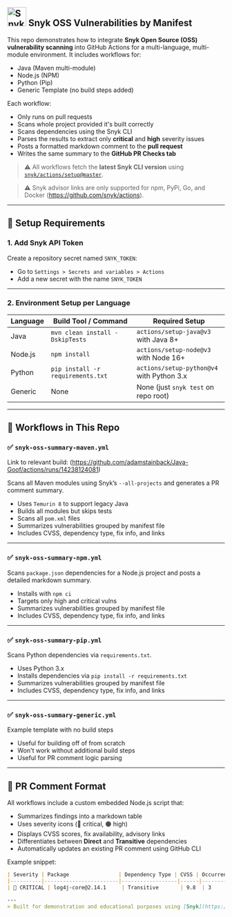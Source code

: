 ## <img src="https://cdn.brandfetch.io/id8lDQ6AMj/idG0kOimA5.svg?c=1dxbfHSJFAPEGdCLU4o5B" alt="Snyk" height="44" /> Snyk OSS Vulnerabilities by Manifest

This repo demonstrates how to integrate **Snyk Open Source (OSS) vulnerability scanning** into GitHub Actions for a multi-language, multi-module environment. It includes workflows for:

- Java (Maven multi-module)
- Node.js (NPM)
- Python (Pip)
- Generic Template (no build steps added)

Each workflow:
- Only runs on pull requests
- Scans whole project provided it's built correctly
- Scans dependencies using the Snyk CLI
- Parses the results to extract only **critical** and **high** severity issues
- Posts a formatted markdown comment to the **pull request**
- Writes the same summary to the **GitHub PR Checks tab**

> ⚠️ All workflows fetch the **latest Snyk CLI version** using [`snyk/actions/setup@master`](https://github.com/snyk/actions).

> ⚠️ Snyk advisor links are only supported for npm, PyPi, Go, and Docker (https://github.com/snyk/actions).

---

## 🔧 Setup Requirements

### 1. Add Snyk API Token
Create a repository secret named `SNYK_TOKEN`:
- Go to `Settings > Secrets and variables > Actions`
- Add a new secret with the name `SNYK_TOKEN`

---

### 2. Environment Setup per Language

| Language | Build Tool / Command                    | Required Setup                        |
|----------|------------------------------------------|----------------------------------------|
| Java     | `mvn clean install -DskipTests`          | `actions/setup-java@v3` with Java 8+  |
| Node.js  | `npm install`                            | `actions/setup-node@v3` with Node 16+ |
| Python   | `pip install -r requirements.txt`        | `actions/setup-python@v4` with Python 3.x |
| Generic  | None                                     | None (just `snyk test` on repo root)  |

---

## 📂 Workflows in This Repo

### ✅ `snyk-oss-summary-maven.yml`
Link to relevant build: (https://github.com/adamstainback/Java-Goof/actions/runs/14238124081)

Scans all Maven modules using Snyk’s `--all-projects` and generates a PR comment summary.

- Uses `Temurin 8` to support legacy Java
- Builds all modules but skips tests
- Scans all `pom.xml` files
- Summarizes vulnerabilities grouped by manifest file
- Includes CVSS, dependency type, fix info, and links

---

### ✅ `snyk-oss-summary-npm.yml`
Scans `package.json` dependencies for a Node.js project and posts a detailed markdown summary.

- Installs with `npm ci`
- Targets only high and critical vulns
- Summarizes vulnerabilities grouped by manifest file
- Includes CVSS, dependency type, fix info, and links

---

### ✅ `snyk-oss-summary-pip.yml`
Scans Python dependencies via `requirements.txt`.

- Uses Python 3.x
- Installs dependencies via `pip install -r requirements.txt`
- Summarizes vulnerabilities grouped by manifest file
- Includes CVSS, dependency type, fix info, and links

---

### ✅ `snyk-oss-summary-generic.yml`
Example template with no build steps

- Useful for building off of from scratch
- Won't work without additional build steps
- Useful for PR comment logic parsing

---

## 💬 PR Comment Format

All workflows include a custom embedded Node.js script that:

- Summarizes findings into a markdown table
- Uses severity icons (🔴 critical, 🟠 high)
- Displays CVSS scores, fix availability, advisory links
- Differentiates between **Direct** and **Transitive** dependencies
- Automatically updates an existing PR comment using GitHub CLI

Example snippet:

```markdown
| Severity | Package                | Dependency Type | CVSS | Occurrences | Title                              | Fix Available | Advisor |
|----------|------------------------|------------------|------|-------------|------------------------------------|---------------|---------|
| 🔴 CRITICAL | log4j-core@2.14.1     | Transitive       | 9.8  | 3           | [RCE in log4j](https://snyk.io/...) | 2.17.1        | [View](https://security.snyk.io/...) |

---
> Built for demonstration and educational purposes using [Snyk](https://snyk.io).